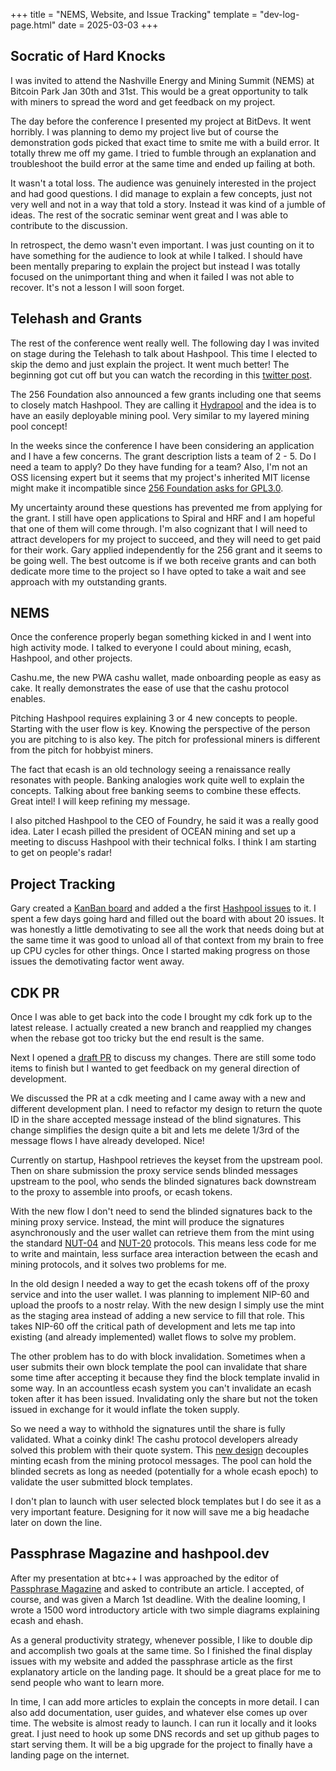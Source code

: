 +++
title = "NEMS, Website, and Issue Tracking"
template = "dev-log-page.html"
date = 2025-03-03
+++

## Socratic of Hard Knocks

I was invited to attend the Nashville Energy and Mining Summit (NEMS) at Bitcoin Park Jan 30th and 31st. This would be a great opportunity to talk with miners to spread the word and get feedback on my project.

The day before the conference I presented my project at BitDevs. It went horribly. I was planning to demo my project live but of course the demonstration gods picked that exact time to smite me with a build error. It totally threw me off my game. I tried to fumble through an explanation and troubleshoot the build error at the same time and ended up failing at both.

It wasn't a total loss. The audience was genuinely interested in the project and had good questions. I did manage to explain a few concepts, just not very well and not in a way that told a story. Instead it was kind of a jumble of ideas. The rest of the socratic seminar went great and I was able to contribute to the discussion.

In retrospect, the demo wasn't even important. I was just counting on it to have something for the audience to look at while I talked. I should have been mentally preparing to explain the project but instead I was totally focused on the unimportant thing and when it failed I was not able to recover. It's not a lesson I will soon forget.

## Telehash and Grants

The rest of the conference went really well. The following day I was invited on stage during the Telehash to talk about Hashpool. This time I elected to skip the demo and just explain the project. It went much better! The beginning got cut off but you can watch the recording in this [twitter post](https://x.com/bitcoinpark_/status/1884708999154852093).

The 256 Foundation also announced a few grants including one that seems to closely match Hashpool. They are calling it [Hydrapool](https://github.com/The-256-Foundation/Hydra-Pool-website) and the idea is to have an easily deployable mining pool. Very similar to my layered mining pool concept!

In the weeks since the conference I have been considering an application and I have a few concerns. The grant description lists a team of 2 - 5. Do I need a team to apply? Do they have funding for a team? Also, I'm not an OSS licensing expert but it seems that my project's inherited MIT license might make it incompatible since [256 Foundation asks for GPL3.0](https://x.com/econoalchemist/status/1890071218486915396).

My uncertainty around these questions has prevented me from applying for the grant. I still have open applications to Spiral and HRF and I am hopeful that one of them will come through. I'm also cognizant that I will need to attract developers for my project to succeed, and they will need to get paid for their work. Gary applied independently for the 256 grant and it seems to be going well. The best outcome is if we both receive grants and can both dedicate more time to the project so I have opted to take a wait and see approach with my outstanding grants.

## NEMS

Once the conference properly began something kicked in and I went into high activity mode. I talked to everyone I could about mining, ecash, Hashpool, and other projects.

Cashu.me, the new PWA cashu wallet, made onboarding people as easy as cake. It really demonstrates the ease of use that the cashu protocol enables.

Pitching Hashpool requires explaining 3 or 4 new concepts to people. Starting with the user flow is key. Knowing the perspective of the person you are pitching to is also key. The pitch for professional miners is different from the pitch for hobbyist miners.

The fact that ecash is an old technology seeing a renaissance really resonates with people. Banking analogies work quite well to explain the concepts. Talking about free banking seems to combine these effects. Great intel! I will keep refining my message.

I also pitched Hashpool to the CEO of Foundry, he said it was a really good idea. Later I ecash pilled the president of OCEAN mining and set up a meeting to discuss Hashpool with their technical folks. I think I am starting to get on people's radar!

## Project Tracking

Gary created a [KanBan board](https://github.com/users/vnprc/projects/2) and added a the first [Hashpool issues](https://github.com/vnprc/hashpool/issues) to it. I spent a few days going hard and filled out the board with about 20 issues. It was honestly a little demotivating to see all the work that needs doing but at the same time it was good to unload all of that context from my brain to free up CPU cycles for other things. Once I started making progress on those issues the demotivating factor went away.

## CDK PR

Once I was able to get back into the code I brought my cdk fork up to the latest release. I actually created a new branch and reapplied my changes when the rebase got too tricky but the end result is the same.

Next I opened a [draft PR](https://github.com/cashubtc/cdk/pull/605) to discuss my changes. There are still some todo items to finish but I wanted to get feedback on my general direction of development.

We discussed the PR at a cdk meeting and I came away with a new and different development plan. I need to refactor my design to return the quote ID in the share accepted message instead of the blind signatures. This change simplifies the design quite a bit and lets me delete 1/3rd of the message flows I have already developed. Nice!

Currently on startup, Hashpool retrieves the keyset from the upstream pool. Then on share submission the proxy service sends blinded messages upstream to the pool, who sends the blinded signatures back downstream to the proxy to assemble into proofs, or ecash tokens.

With the new flow I don't need to send the blinded signatures back to the mining proxy service. Instead, the mint will produce the signatures asynchronously and the user wallet can retrieve them from the mint using the standard [NUT-04](https://cashubtc.github.io/nuts/04/) and [NUT-20](https://cashubtc.github.io/nuts/20/) protocols. This means less code for me to write and maintain, less surface area interaction between the ecash and mining protocols, and it solves two problems for me.

In the old design I needed a way to get the ecash tokens off of the proxy service and into the user wallet. I was planning to implement NIP-60 and upload the proofs to a nostr relay. With the new design I simply use the mint as the staging area instead of adding a new service to fill that role. This takes NIP-60 off the critical path of development and lets me tap into existing (and already implemented) wallet flows to solve my problem.

The other problem has to do with block invalidation. Sometimes when a user submits their own block template the pool can invalidate that share some time after accepting it because they find the block template invalid in some way. In an accountless ecash system you can't invalidate an ecash token after it has been issued. Invalidating only the share but not the token issued in exchange for it would inflate the token supply.

So we need a way to withhold the signatures until the share is fully validated. What a coinky dink! The cashu protocol developers already solved this problem with their quote system. This [new design](https://github.com/cashubtc/cdk/pull/605#issuecomment-2669117208) decouples minting ecash from the mining protocol messages. The pool can hold the blinded secrets as long as needed (potentially for a whole ecash epoch) to validate the user submitted block templates.

I don't plan to launch with user selected block templates but I do see it as a very important feature. Designing for it now will save me a big headache later on down the line.

## Passphrase Magazine and hashpool.dev

After my presentation at btc++ I was approached by the editor of [Passphrase Magazine](https://passphrasemagazine.com/) and asked to contribute an article. I accepted, of course, and was given a March 1st deadline. With the dealine looming, I wrote a 1500 word introductory article with two simple diagrams explaining ecash and ehash.

As a general productivity strategy, whenever possible, I like to double dip and accomplish two goals at the same time. So I finished the final display issues with my website and added the passphrase article as the first explanatory article on the landing page. It should be a great place for me to send people who want to learn more.

In time, I can add more articles to explain the concepts in more detail. I can also add documentation, user guides, and whatever else comes up over time. The website is almost ready to launch. I can run it locally and it looks great. I just need to hook up some DNS records and set up github pages to start serving them. It will be a big upgrade for the project to finally have a landing page on the internet.